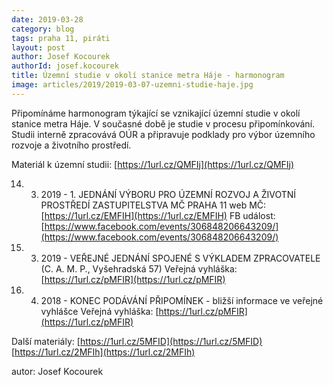 ```yaml
---
date: 2019-03-28
category: blog
tags: praha 11, piráti
layout: post
author: Josef Kocourek
authorId: josef.kocourek
title: Územní studie v okolí stanice metra Háje - harmonogram
image: articles/2019/2019-03-07-uzemni-studie-haje.jpg
---
```


Připomínáme harmonogram týkající se vznikající územní studie v okolí stanice metra Háje. V současné době je studie v procesu připomínkování. Studii interně zpracovává OÚR a připravuje podklady pro výbor územního rozvoje a životního prostředí.

Materiál k územní studii: [https://1url.cz/QMFIj](https://1url.cz/QMFIj) 


14. 3. 2019 - 1. JEDNÁNÍ VÝBORU PRO ÚZEMNÍ ROZVOJ A ŽIVOTNÍ PROSTŘEDÍ ZASTUPITELSTVA MČ PRAHA 11
web MČ: [https://1url.cz/EMFIH](https://1url.cz/EMFIH)
FB událost: [https://www.facebook.com/events/306848206643209/](https://www.facebook.com/events/306848206643209/) 

26. 3. 2019 - VEŘEJNÉ JEDNÁNÍ SPOJENÉ S VÝKLADEM ZPRACOVATELE (C. A. M. P., Vyšehradská 57)
Veřejná vyhláška: [https://1url.cz/pMFIR](https://1url.cz/pMFIR) 

1. 4. 2018 - KONEC PODÁVÁNÍ PŘIPOMÍNEK - bližší informace ve veřejné vyhlášce
Veřejná vyhláška: [https://1url.cz/pMFIR](https://1url.cz/pMFIR)


Další materiály:
[https://1url.cz/5MFID](https://1url.cz/5MFID)
[https://1url.cz/2MFIh](https://1url.cz/2MFIh)
 

autor: Josef Kocourek


